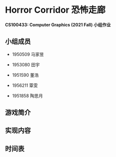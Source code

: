 # Horror Corridor 恐怖走廊

#### CS100433: Computer Graphics (2021 Fall) 小组作业

## 小组成员

* 1950509 马家昱

* 1953080 田宇

* 1951590 董浩

* 1956211 覃雯

* 1951858 陶思月

## 游戏简介

## 实现内容

## 时间表

